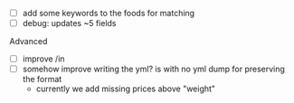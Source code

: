 
- [ ] add some keywords to the foods for matching
- [ ] debug: updates ~5 fields

Advanced

- [ ] improve /in
- [ ] somehow improve writing the yml? is with no yml dump for preserving the format
  - currently we add missing prices above "weight"
